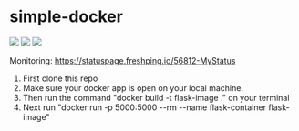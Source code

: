 # simple-docker
<p>
<img src="https://img.shields.io/github/issues/Sammmmmuel/simple-docker">
<img src="https://img.shields.io/website?down_color=red&down_message=down&up_color=green&up_message=up&url=http%3A%2F%2Fsimple-flask.dev.merissa.tech%2F">
<img src="https://img.shields.io/docker/image-size/meklitc/simple-flask/latest">
</p>

Monitoring: https://statuspage.freshping.io/56812-MyStatus

1. First clone this repo
2. Make sure your docker app is open on your local machine. 
3. Then run the command "docker build -t flask-image ." on your terminal 
4. Next run "docker run -p 5000:5000 --rm --name flask-container flask-image" 

